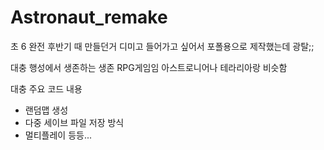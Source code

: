 # Astronaut_remake


초 6 완전 후반기 때 만들던거
디미고 들어가고 싶어서 포폴용으로 제작했는데 광탈;;

대충 행성에서 생존하는 생존 RPG게임임
아스트로니어나 테라리아랑 비슷함

대충 주요 코드 내용
- 랜덤맵 생성
- 다중 세이브 파일 저장 방식
- 멀티플레이
등등...
